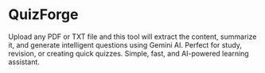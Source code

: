 # QuizForge
Upload any PDF or TXT file and this tool will extract the content, summarize it, and generate intelligent questions using Gemini AI. Perfect for study, revision, or creating quick quizzes. Simple, fast, and AI-powered learning assistant.
